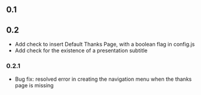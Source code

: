## 0.1

## 0.2

-   Add check to insert Default Thanks Page, with a boolean flag in config.js
-   Add check for the existence of a presentation subtitle

### 0.2.1

-   Bug fix: resolved error in creating the navigation menu when the thanks page is missing
